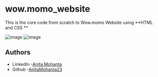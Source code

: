 # wow.momo_website

This is the core code from scratch to Wow.momo Website using **HTML and CSS **

![image](https://github.com/AnitaMohanta23/wow.momo_website/assets/124444765/9538fe6c-9581-4d2c-8b52-e19eaa71f923)
![image](https://github.com/AnitaMohanta23/wow.momo_website/assets/124444765/8d84703d-f5a6-4902-8055-228ad989b695)


## Authors
- LinkedIn -[Anita Mohanta]( https://linkedin.com/in/anita-mohanta-643717228)
- Github -[AnitaMohanta23](https://github.com/AnitaMohanta23/wow.momo_website)

